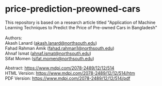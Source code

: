 # price-prediction-preowned-cars
This repository is based on a research article titled "Application of Machine Learning Techniques to Predict the Price
of Pre-owned Cars in Bangladesh"<br /> 
<br /> 
Authors:<br /> 
Akash Lanard (akash.lanard@northsouth.edu)<br /> 
Fahad Rahman Amik (fahad.rahman1@northsouth.edu)<br /> 
Ahnaf Ismat (ahnaf.ismat@northsouth.edu)<br /> 
Sifat Momen (sifat.momen@northsouth.edu)<br /> 

Abstract: https://www.mdpi.com/2078-2489/12/12/514 <br />
HTML Version: https://www.mdpi.com/2078-2489/12/12/514/htm <br />
PDF Version: https://www.mdpi.com/2078-2489/12/12/514/pdf <br />

